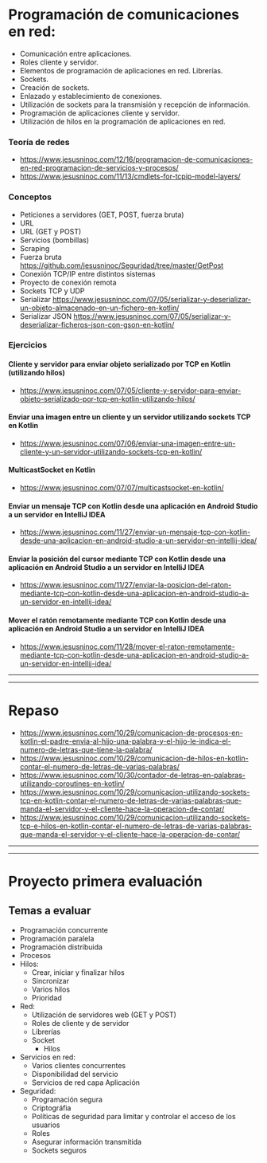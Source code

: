 # Programación de comunicaciones en red:
 -	Comunicación entre aplicaciones.
 -	Roles cliente y servidor.
 -	Elementos de programación de aplicaciones en red. Librerías.
 -	Sockets.
 -	Creación de sockets.
 -	Enlazado y establecimiento de conexiones.
 -	Utilización de sockets para la transmisión y recepción de información.
 -	Programación de aplicaciones cliente y servidor.
 -	Utilización de hilos en la programación de aplicaciones en red.

### Teoría de redes
* https://www.jesusninoc.com/12/16/programacion-de-comunicaciones-en-red-programacion-de-servicios-y-procesos/
* https://www.jesusninoc.com/11/13/cmdlets-for-tcpip-model-layers/

### Conceptos
- Peticiones a servidores (GET, POST, fuerza bruta)
- URL
- URL (GET y POST)
- Servicios (bombillas)
- Scraping
- Fuerza bruta https://github.com/jesusninoc/Seguridad/tree/master/GetPost
- Conexión TCP/IP entre distintos sistemas
- Proyecto de conexión remota
- Sockets TCP y UDP
- Serializar https://www.jesusninoc.com/07/05/serializar-y-deserializar-un-objeto-almacenado-en-un-fichero-en-kotlin/
- Serializar JSON https://www.jesusninoc.com/07/05/serializar-y-deserializar-ficheros-json-con-gson-en-kotlin/

### Ejercicios
#### Cliente y servidor para enviar objeto serializado por TCP en Kotlin (utilizando hilos)
* https://www.jesusninoc.com/07/05/cliente-y-servidor-para-enviar-objeto-serializado-por-tcp-en-kotlin-utilizando-hilos/
#### Enviar una imagen entre un cliente y un servidor utilizando sockets TCP en Kotlin 
* https://www.jesusninoc.com/07/06/enviar-una-imagen-entre-un-cliente-y-un-servidor-utilizando-sockets-tcp-en-kotlin/
#### MulticastSocket en Kotlin
* https://www.jesusninoc.com/07/07/multicastsocket-en-kotlin/
#### Enviar un mensaje TCP con Kotlin desde una aplicación en Android Studio a un servidor en IntelliJ IDEA
* https://www.jesusninoc.com/11/27/enviar-un-mensaje-tcp-con-kotlin-desde-una-aplicacion-en-android-studio-a-un-servidor-en-intellij-idea/
#### Enviar la posición del cursor mediante TCP con Kotlin desde una aplicación en Android Studio a un servidor en IntelliJ IDEA
* https://www.jesusninoc.com/11/27/enviar-la-posicion-del-raton-mediante-tcp-con-kotlin-desde-una-aplicacion-en-android-studio-a-un-servidor-en-intellij-idea/
#### Mover el ratón remotamente mediante TCP con Kotlin desde una aplicación en Android Studio a un servidor en IntelliJ IDEA
* https://www.jesusninoc.com/11/28/mover-el-raton-remotamente-mediante-tcp-con-kotlin-desde-una-aplicacion-en-android-studio-a-un-servidor-en-intellij-idea/

--------------
--------------

# Repaso
* https://www.jesusninoc.com/10/29/comunicacion-de-procesos-en-kotlin-el-padre-envia-al-hijo-una-palabra-y-el-hijo-le-indica-el-numero-de-letras-que-tiene-la-palabra/
* https://www.jesusninoc.com/10/29/comunicacion-de-hilos-en-kotlin-contar-el-numero-de-letras-de-varias-palabras/
* https://www.jesusninoc.com/10/30/contador-de-letras-en-palabras-utilizando-coroutines-en-kotlin/
* https://www.jesusninoc.com/10/29/comunicacion-utilizando-sockets-tcp-en-kotlin-contar-el-numero-de-letras-de-varias-palabras-que-manda-el-servidor-y-el-cliente-hace-la-operacion-de-contar/
* https://www.jesusninoc.com/10/29/comunicacion-utilizando-sockets-tcp-e-hilos-en-kotlin-contar-el-numero-de-letras-de-varias-palabras-que-manda-el-servidor-y-el-cliente-hace-la-operacion-de-contar/

--------------
--------------

# Proyecto primera evaluación

## Temas a evaluar
- Programación concurrente
- Programación paralela
- Programación distribuida
- Procesos
- Hilos:
	- Crear, iniciar y finalizar hilos
	- Sincronizar
	- Varios hilos
	- Prioridad
- Red:
	- Utilización de servidores web (GET y POST)
	- Roles de cliente y de servidor
	- Librerías
	- Socket
		- Hilos
- Servicios en red:
	- Varios clientes concurrentes
	- Disponibilidad del servicio
	- Servicios de red capa Aplicación
- Seguridad:
	- Programación segura
	- Criptográfia
	- Políticas de seguridad para limitar y controlar el acceso de los usuarios
	- Roles
	- Asegurar información transmitida
	- Sockets seguros
